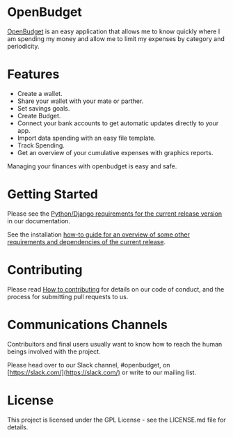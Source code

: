 # OpenBudget
[OpenBudget](https://github.com/phittipaldi/openbudget) is an easy application that allows me to know quickly where I am spending my money and allow me to limit my expenses by category and periodicity.

# Features
* Create a wallet.
* Share your wallet with your mate or parther.
* Set savings goals.
* Create Budget.
* Connect your bank accounts to get automatic updates directly to your app.
* Import data spending with an easy file template.
* Track Spending.
* Get an overview of your cumulative expenses with graphics reports.

Managing your finances with openbudget is easy and safe.

# Getting Started
Please see the [Python/Django requirements for the current release version]() in our documentation.

See the installation [how-to guide for an overview of some other requirements and dependencies of the current release]().

# Contributing
Please read [How to contributing]() for details on our code of conduct, and the process for submitting pull requests to us.

# Communications Channels
Contribuitors and final users usually want to know how to reach the human beings involved with the project.

Please head over to our Slack channel, #openbudget, on [https://slack.com/](https://slack.com/) or write to our mailing list.

# License
This project is licensed under the GPL License - see the LICENSE.md file for details.
